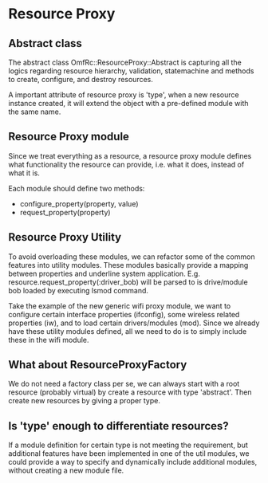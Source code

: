 # Resource Proxy

## Abstract class

The abstract class OmfRc::ResourceProxy::Abstract is capturing all the logics regarding resource hierarchy, validation, statemachine and methods to create, configure, and destroy resources.

A important attribute of resource proxy is 'type', when a new resource instance created, it will extend the object with a pre-defined module with the same name.

## Resource Proxy module

Since we treat everything as a resource, a resource proxy module defines what functionality the resource can provide, i.e. what it does, instead of what it is.

Each module should define two methods:

* configure_property(property, value)
* request_property(property)

## Resource Proxy Utility

To avoid overloading these modules, we can refactor some of the common features into utility modules. These modules basically provide a mapping between properties and underline system application. E.g. resource.request_property(:driver_bob) will be parsed to is drive/module bob loaded by executing lsmod command.

Take the example of the new generic wifi proxy module, we want to configure certain interface properties (ifconfig), some wireless related properties (iw), and to load certain drivers/modules (mod). Since we already have these utility modules defined, all we need to do is to simply include these in the wifi module.

## What about ResourceProxyFactory

We do not need a factory class per se, we can always start with a root resource (probably virtual) by create a resource with type 'abstract'. Then create new resources by giving a proper type.

## Is 'type' enough to differentiate resources?

If a module definition for certain type is not meeting the requirement, but additional features have been implemented in one of the util modules, we could provide a way to specify and dynamically include additional modules, without creating a new module file.

